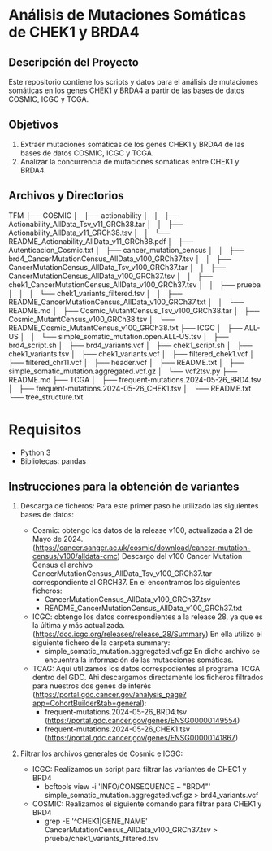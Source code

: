 # Análisis de Mutaciones Somáticas de CHEK1 y BRDA4

## Descripción del Proyecto

Este repositorio contiene los scripts y datos para el análisis de mutaciones somáticas en los genes CHEK1 y BRDA4 a partir de las bases de datos COSMIC, ICGC y TCGA. 


## Objetivos

1. Extraer mutaciones somáticas de los genes CHEK1 y BRDA4 de las bases de datos COSMIC, ICGC y TCGA.
2. Analizar la concurrencia de mutaciones somáticas entre CHEK1 y BRDA4.

## Archivos y Directorios

TFM
├── COSMIC
│   ├── actionability
│   │   ├── Actionability_AllData_Tsv_v11_GRCh38.tar
│   │   ├── Actionability_AllData_v11_GRCh38.tsv
│   │   └── README_Actionability_AllData_v11_GRCh38.pdf
│   ├── Autenticacion_Cosmic.txt
│   ├── cancer_mutation_census
│   │   ├── brd4_CancerMutationCensus_AllData_v100_GRCh37.tsv
│   │   ├── CancerMutationCensus_AllData_Tsv_v100_GRCh37.tar
│   │   ├── CancerMutationCensus_AllData_v100_GRCh37.tsv
│   │   ├── chek1_CancerMutationCensus_AllData_v100_GRCh37.tsv
│   │   ├── prueba
│   │   │   └── chek1_variants_filtered.tsv
│   │   ├── README_CancerMutationCensus_AllData_v100_GRCh37.txt
│   │   └── README.md
│   ├── Cosmic_MutantCensus_Tsv_v100_GRCh38.tar
│   ├── Cosmic_MutantCensus_v100_GRCh38.tsv
│   └── README_Cosmic_MutantCensus_v100_GRCh38.txt
├── ICGC
│   ├── ALL-US
│   │   └── simple_somatic_mutation.open.ALL-US.tsv
│   ├── brd4_script.sh
│   ├── brd4_variants.vcf
│   ├── chek1_script.sh
│   ├── chek1_variants.tsv
│   ├── chek1_variants.vcf
│   ├── filtered_chek1.vcf
│   ├── filtered_chr11.vcf
│   ├── header.vcf
│   ├── README.txt
│   ├── simple_somatic_mutation.aggregated.vcf.gz
│   └── vcf2tsv.py
├── README.md
├── TCGA
│   ├── frequent-mutations.2024-05-26_BRD4.tsv
│   ├── frequent-mutations.2024-05-26_CHEK1.tsv
│   └── README.txt
└── tree_structure.txt

# Requisitos

- Python 3
- Bibliotecas: pandas

## Instrucciones para la obtención de variantes

1. Descarga de ficheros:
    Para este primer paso he utilizado las siguientes bases de datos:
	- Cosmic: obtengo los datos de la release v100, actualizada a 21 de Mayo de 2024. (https://cancer.sanger.ac.uk/cosmic/download/cancer-mutation-census/v100/alldata-cmc)
	  Descargo del v100 Cancer Mutation Census el archivo CancerMutationCensus_AllData_Tsv_v100_GRCh37.tar correspondiente al GRCH37. En el encontramos los siguientes ficheros:
		- CancerMutationCensus_AllData_v100_GRCh37.tsv
		- README_CancerMutationCensus_AllData_v100_GRCh37.txt
	- ICGC: obtengo los datos correspondientes a la release 28, ya que es la última y más actualizada. (https://dcc.icgc.org/releases/release_28/Summary) 
	  En ella utilizo el siguiente fichero de la carpeta summary:
		- simple_somatic_mutation.aggregated.vcf.gz
		En dicho archivo se encuentra la información de las mutacciones somáticas.
	- TCAG: Aqui utilizamos los datos correspodientes al programa TCGA dentro del GDC. Ahi descargamos directamente los ficheros filtrados para nuestros dos genes de interés (https://portal.gdc.cancer.gov/analysis_page?app=CohortBuilder&tab=general):
		- frequent-mutations.2024-05-26_BRD4.tsv (https://portal.gdc.cancer.gov/genes/ENSG00000149554)
		- frequent-mutations.2024-05-26_CHEK1.tsv (https://portal.gdc.cancer.gov/genes/ENSG00000141867)
		
 
2. Filtrar los archivos generales de Cosmic e ICGC:
	- ICGC: Realizamos un script para filtrar las variantes de CHEC1 y BRD4
		- bcftools view -i 'INFO/CONSEQUENCE ~ "BRD4"' simple_somatic_mutation.aggregated.vcf.gz > brd4_variants.vcf
	- COSMIC: Realizamos el siguiente comando para filtrar para CHEK1 y BRD4
		- grep -E '^CHEK1|GENE_NAME' CancerMutationCensus_AllData_v100_GRCh37.tsv > prueba/chek1_variants_filtered.tsv
